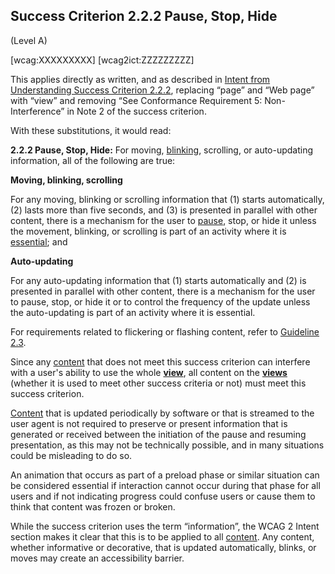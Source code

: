 ## Success Criterion 2.2.2 Pause, Stop, Hide

(Level A)

[wcag:XXXXXXXXX]
[wcag2ict:ZZZZZZZZZ]

This applies directly as written, and as described in [Intent from Understanding Success Criterion 2.2.2](https://www.w3.org/WAI/WCAG22/Understanding/pause-stop-hide#intent), replacing “page” and “Web page” with “view” and removing “See Conformance Requirement 5: Non-Interference” in Note 2 of the success criterion.

With these substitutions, it would read:

**2.2.2 Pause, Stop, Hide:** For moving, [blinking](https://www.w3.org/TR/WCAG22/#dfn-blinking), scrolling, or auto-updating information, all of the following are true:

**Moving, blinking, scrolling**

For any moving, blinking or scrolling information that (1) starts automatically, (2) lasts more than five seconds, and (3) is presented in parallel with other content, there is a mechanism for the user to [pause](https://www.w3.org/TR/WCAG22/#dfn-pause), stop, or hide it unless the movement, blinking, or scrolling is part of an activity where it is [essential](https://www.w3.org/TR/WCAG22/#dfn-essential); and

**Auto-updating**

For any auto-updating information that (1) starts automatically and (2) is presented in parallel with other content, there is a mechanism for the user to pause, stop, or hide it or to control the frequency of the update unless the auto-updating is part of an activity where it is essential.

<div class="note">

For requirements related to flickering or flashing content, refer to [Guideline 2.3](https://www.w3.org/TR/WCAG22/#seizures-and-physical-reactions).

</div>
<div class="note">

Since any [content](https://www.w3.org/TR/wcag2ict-22/#content-on-and-off-the-web) that does not meet this success criterion can interfere with a user's ability to use the whole **[view](https://www.w3.org/TR/wcag-3.0/#dfn-views)**, all content on the **[views](https://www.w3.org/TR/wcag-3.0/#dfn-views)** (whether it is used to meet other success criteria or not) must meet this success criterion.

</div>
<div class="note">

[Content](https://www.w3.org/TR/wcag2ict-22/#content-on-and-off-the-web) that is updated periodically by software or that is streamed to the user agent is not required to preserve or present information that is generated or received between the initiation of the pause and resuming presentation, as this may not be technically possible, and in many situations could be misleading to do so.

</div>
<div class="note">

An animation that occurs as part of a preload phase or similar situation can be considered essential if interaction cannot occur during that phase for all users and if not indicating progress could confuse users or cause them to think that content was frozen or broken.

</div>
<div class="note">

While the success criterion uses the term “information”, the WCAG 2 Intent section makes it clear that this is to be applied to all [content](https://www.w3.org/TR/wcag2ict-22/#content-on-and-off-the-web). Any content, whether informative or decorative, that is updated automatically, blinks, or moves may create an accessibility barrier.

</div>